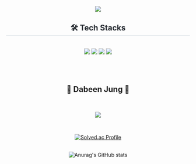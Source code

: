 
<div align="center">

<img src="https://capsule-render.vercel.app/api?type=waving&color=gradient&height=180&text=Dabeen-Jung&animation=&fontColor=ffffff&fontSize=70" />

    


<br/>
  
<h2 style="border-bottom: 1px solid #d8dee4; color: #282d33;"> 🛠️ Tech Stacks </h2> 

<br/>
<div  align= "center">  
<img src="https://img.shields.io/badge/Spring Boot-6DB33F?style=for-the-badge&logo=Spring Boot&logoColor=white">  <img src="https://img.shields.io/badge/MySQL-4479A1?style=for-the-badge&logo=MySQL&logoColor=white"> <img src="https://img.shields.io/badge/Java-007396?style=for-the-badge&logo=Java&logoColor=white"/> <img src="https://img.shields.io/badge/Redis-DC382D?style=for-the-badge&logo=Redis&logoColor=white"/>

 </div>

<br/>
<br/><br/>


## 💬 Dabeen Jung 💬

<br/>

<a href="https://velog.io/@dabeen-jung"><img src="https://img.shields.io/badge/Velog-20C997?style=flat&logo=Velog&logoColor=white&link=https://velog.io/@dabeen-jung"/></a>



<br/>


[![Solved.ac Profile](http://mazassumnida.wtf/api/generate_badge?boj=ltea99)](https://solved.ac/ltea99)<br/>
<br/>
  


![Anurag's GitHub stats](https://github-readme-stats.vercel.app/api?username=dabeen-jung&show_icons=true&theme=radical)

</div>
